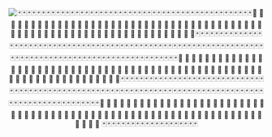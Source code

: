 <div align="center" width="100%">

  ![🃏🃏🃏🃏🃏🃏🃏🃏🃏🃏🃏🃏🃏🃏🃏🃏🃏🃏🃏🃏🃏🃏🃏🃏🃏🃏🃏🃏🃏🃏🃏🃏🃏🃏🃏🃏🃏🃏🃏🃏🃏🃏🃏🃏🃏🃏🃏🃏🃏🤡 🤡 🤡 🤡 🤡 🤡 🤡 🤡 🤡 🤡 🤡 🤡 🤡 🤡 🤡 🤡 🤡 🤡 🤡 🤡 🤡 🤡 🤡 🤡 🤡 🤡 🤡 🤡 🤡 🤡 🤡 🤡 🤡 🤡 🤡 🤡 🤡 🤡 🤡 🤡 🤡 🤡 🤡 🤡 🤡 🤡 🤡 🤡 🤡 🤡 🤡 🤡 🤡 🤡 🤡 🤡 🤡 🤡 🤡 🤡 🤡 🤡 🤡 🤡 🤡 🤡 🤡 🤡🃏🃏🃏🃏🃏🃏🃏🃏🃏🃏🃏🃏🃏🃏🃏🃏🃏🃏🃏🃏🃏🃏🃏🃏🃏🃏🃏🃏🃏🃏🃏🃏🃏🃏🃏🃏🃏🃏🃏🃏🃏🃏🃏🃏🃏🃏🃏🃏🃏🃏🃏🃏🃏🃏🃏🃏🃏🃏🃏🃏🃏🃏🃏🃏🃏🃏🃏🃏🃏🃏🃏🃏🃏🃏🃏🃏🃏🃏🃏🃏🃏🃏🃏🃏🃏🃏🃏🃏🃏🃏🃏🃏🃏🃏🃏🃏🃏🃏🃏🃏🃏🃏🤡 🤡 🤡 🤡 🤡 🤡 🤡 🤡 🤡 🤡 🤡 🤡 🤡 🤡 🤡 🤡 🤡 🤡 🤡 🤡 🤡 🤡 🤡 🤡 🤡 🤡 🤡 🤡 🤡 🤡 🤡 🤡 🤡 🤡 🤡 🤡 🤡 🤡 🤡 🤡 🤡 🤡 🤡 🤡 🤡 🤡 🤡 🤡 🤡 🤡 🤡 🤡 🤡 🤡 🤡 🤡 🤡 🤡 🤡 🤡 🤡 🤡 🤡 🤡 🤡 🤡 🤡 🤡🃏🃏🃏🃏🃏🃏🃏🃏🃏🃏🃏🃏🃏🃏🃏🃏🃏🃏🃏🃏🃏🃏🃏🃏🃏🃏🃏🃏🃏🃏🃏🃏🃏🃏🃏🃏🃏🃏🃏🃏🃏🃏🃏🃏🃏🃏🃏🃏🃏🃏🃏🃏🃏🃏🃏🃏🃏🃏🃏🃏🃏🃏🃏🃏🃏🃏🃏🃏🃏🃏🃏🃏🃏🃏🃏🃏🃏🃏🃏🃏🃏🃏🃏🃏🃏🃏🃏🃏🃏🃏🃏🃏🃏🃏🃏🃏🃏🃏🃏🃏🃏🃏🤡 🤡 🤡 🤡 🤡 🤡 🤡 🤡 🤡 🤡 🤡 🤡 🤡 🤡 🤡 🤡 🤡 🤡 🤡 🤡 🤡 🤡 🤡 🤡 🤡 🤡 🤡 🤡 🤡 🤡 🤡 🤡 🤡 🤡 🤡 🤡 🤡 🤡 🤡 🤡 🤡 🤡 🤡 🤡 🤡 🤡 🤡 🤡 🤡 🤡 🤡 🤡 🤡 🤡 🤡 🤡 🤡 🤡 🤡 🤡 🤡 🤡 🤡 🤡 🤡 🤡 🤡 🃏🃏🃏🃏🃏🃏🃏🃏🃏🃏🃏🃏🃏🃏🃏🃏🃏🃏🃏🃏](https://user-images.githubusercontent.com/61548568/171106812-412c346a-1626-47f2-8767-b31635734704.png)

</div>
